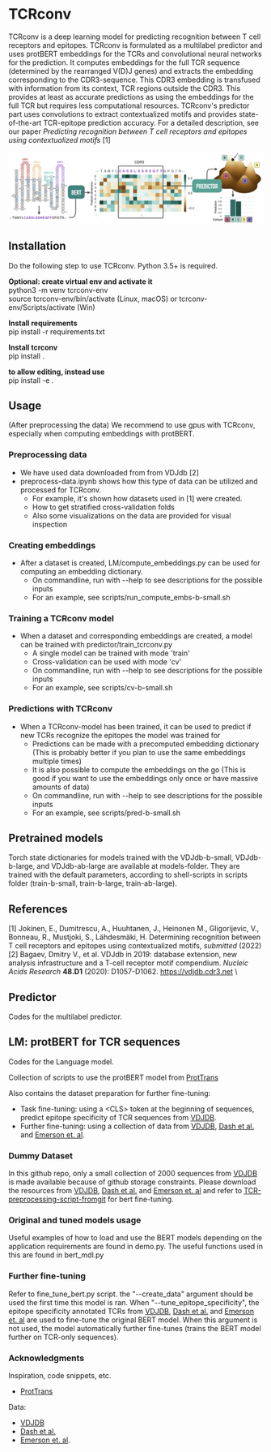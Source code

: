 # TCRconv
TCRconv is a deep learning model for predicting recognition between T cell receptors and epitopes. TCRconv is formulated as a multilabel predictor and uses protBERT embeddings for the TCRs and convolutional neural networks for the prediction. 
It computes embeddings for the full TCR sequence (determined by the rearranged V(D)J genes) and extracts the embedding corresponding to the CDR3-sequence. This CDR3 embedding is transfused with information from its context, TCR regions outside the CDR3. This provides at least as accurate predictions as using the embeddings for the full TCR but requires less computational resources. TCRconv's predictor part uses convolutions to extract contextualized motifs and provides state-of-the-art TCR-epitope prediction accuracy. For a detailed description, see our paper *Predicting recognition between T cell receptors and epitopes using contextualized motifs* \[1\]

![TCRconv pipeline](TCRconv-pipeline.jpeg)

## Installation
Do the following step to use TCRconv. Python 3.5+ is required.

**Optional: create virtual env and activate it** \
python3 -m venv tcrconv-env \
source tcrconv-env/bin/activate (Linux, macOS) or tcrconv-env/Scripts/activate (Win)

**Install requirements** \
pip install -r requirements.txt

**Install tcrconv** \
pip install .

**to allow editing, instead use** \
pip install -e .

## Usage
(After preprocessing the data) We recommend to use gpus with TCRconv, especially when computing embeddings with protBERT.
### Preprocessing data
* We have used data downloaded from from VDJdb \[2\]
* preprocess-data.ipynb shows how this type of data can be utilized and processed for TCRconv. 
  * For example, it's shown how datasets used in \[1\] were created.
  * How to get stratified cross-validation folds
  * Also some visualizations on the data are provided for visual inspection
### Creating embeddings
* After a dataset is created, LM/compute_embeddings.py can be used for computing an embedding dictionary.
  * On commandline, run with --help to see descriptions for the possible inputs
  * For an example, see scripts/run_compute_embs-b-small.sh
### Training a TCRconv model
* When a dataset and corresponding embeddings are created, a model can be trained with predictor/train_tcrconv.py
  * A single model can be trained with mode 'train'
  * Cross-validation can be used with mode 'cv'
  * On commandline, run with --help to see descriptions for the possible inputs
  * For an example, see scripts/cv-b-small.sh
### Predictions with TCRconv
* When a TCRconv-model has been trained, it can be used to predict if new TCRs recognize the epitopes the model was trained for
  * Predictions can be made with a precomputed embedding dictionary (This is probably better if you plan to use the same embeddings multiple times)
  * It is also possible to compute the embeddings on the go (This is good if you want to use the embeddings only once or have massive amounts of data)
  * On commandline, run with --help to see descriptions for the possible inputs
  * For an example, see scripts/pred-b-small.sh

## Pretrained models
Torch state dictionaries for models trained with the VDJdb-b-small, VDJdb-b-large, and VDJdb-ab-large are available at models-folder. They are trained with the default parameters, according to shell-scripts in scripts folder (train-b-small, train-b-large, train-ab-large).


## References
\[1\] Jokinen, E., Dumitrescu, A., Huuhtanen, J., Heinonen M., Gligorijevic, V., Bonneau, R., Mustjoki, S., Lähdesmäki, H. Determining recognition between T cell receptors and epitopes using contextualized motifs, *submitted* (2022) \
\[2\] Bagaev, Dmitry V., et al. VDJdb in 2019: database extension, new analysis infrastructure and a T-cell receptor motif compendium. *Nucleic Acids Research* **48.D1** (2020): D1057-D1062. https://vdjdb.cdr3.net \

## Predictor
Codes for the multilabel predictor.


## LM: protBERT for TCR sequences
Codes for the Language model.

Collection of scripts to use the protBERT model from  [ProtTrans](https://github.com/agemagician/ProtTrans)

Also contains the dataset preparation for further fine-tuning:
* Task fine-tuning: using a \<CLS\> token at the beginning of sequences, predict epitope specificity of TCR sequences from [VDJDB](https://vdjdb.cdr3.net/).
* Further fine-tuning: using a collection of data from [VDJDB](https://vdjdb.cdr3.net/), [Dash et al.](https://www.nature.com/articles/nature22383) and [Emerson et. al](https://www.nature.com/articles/ng.3822).

### Dummy Dataset

In this github repo, only a small collection of 2000 sequences from [VDJDB](https://vdjdb.cdr3.net/) is made available because of github storage constraints. Please download the resources from [VDJDB](https://vdjdb.cdr3.net/), [Dash et al.](https://www.nature.com/articles/nature22383) and [Emerson et. al](https://www.nature.com/articles/ng.3822) and refer to [TCR-preprocessing-script-fromgit]() for bert fine-tuning.

### Original and tuned models usage

Useful examples of how to load and use the BERT models depending on the application requirements are found in demo.py. The useful functions used in this are found in bert_mdl.py

### Further fine-tuning

Refer to fine_tune_bert.py script. the "--create_data" argument should be used the first time this model is ran. When "--tune_epitope_specificity", the epitope specificity annotated TCRs from [VDJDB](https://vdjdb.cdr3.net/), [Dash et al.](https://www.nature.com/articles/nature22383) and [Emerson et. al](https://www.nature.com/articles/ng.3822) are used to fine-tune the original BERT model. When this argument is not used, the model automatically further fine-tunes (trains the BERT model further on TCR-only sequences).

### Acknowledgments

Inspiration, code snippets, etc.
* [ProtTrans](https://github.com/agemagician/ProtTrans)

Data:
* [VDJDB](https://vdjdb.cdr3.net/)
* [Dash et al.](https://www.nature.com/articles/nature22383) 
* [Emerson et. al](https://www.nature.com/articles/ng.3822).
